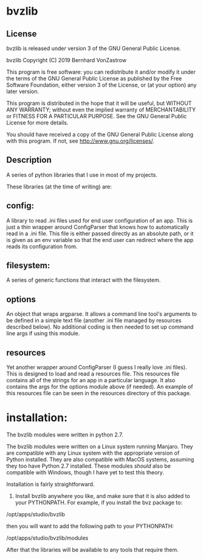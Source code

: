 # bvzlib

License
--------------------------------------------------------------------------------
bvzlib is released under version 3 of the GNU General Public License.

bvzlib
Copyright (C) 2019  Bernhard VonZastrow

This program is free software: you can redistribute it and/or modify
it under the terms of the GNU General Public License as published by
the Free Software Foundation, either version 3 of the License, or
(at your option) any later version.

This program is distributed in the hope that it will be useful,
but WITHOUT ANY WARRANTY; without even the implied warranty of
MERCHANTABILITY or FITNESS FOR A PARTICULAR PURPOSE.  See the
GNU General Public License for more details.

You should have received a copy of the GNU General Public License
along with this program.  If not, see <http://www.gnu.org/licenses/>.

Description
--------------------------------------------------------------------------------
A series of python libraries that I use in most of my projects.

These libraries (at the time of writing) are:

config:
--------------------------------------------------------------------------------
A library to read .ini files used for end user configuration of an app. This is
just a thin wrapper around ConfigParser that knows how to automatically read in
a .ini file. This file is either passed directly as an absolute path, or it is
given as an env variable so that the end user can redirect where the app reads
its configuration from.

filesystem:
--------------------------------------------------------------------------------
A series of generic functions that interact with the filesystem.

options
--------------------------------------------------------------------------------
An object that wraps argparse. It allows a command line tool's arguments to be
defined in a simple text file (another .ini file managed by resources described
below). No additional coding is then needed to set up command line args if using
this module.

resources
--------------------------------------------------------------------------------
Yet another wrapper around ConfigParser (I guess I really love .ini files).
This is designed to load and read a resources file. This resources file contains
all of the strings for an app in a particular language. It also contains the
args for the options module above (if needed). An example of this resources
file can be seen in the resources directory of this package.



installation:
================================================================================

The bvzlib modules were written in python 2.7.

The bvzlib modules were written on a Linux system running Manjaro. They are 
compatible with any Linux system with the appropriate version of Python 
installed. They are also compatible with MacOS systems, assuming they too have 
Python 2.7 installed. These modules *should* also be compatible with Windows,
though I have yet to test this theory.

Installation is fairly straightforward.

1) Install bvzlib anywhere you like, and make sure that it is also added to
your PYTHONPATH. For example, if you install the bvz package to:

/opt/apps/studio/bvzlib

then you will want to add the following path to your PYTHONPATH:

/opt/apps/studio/bvzlib/modules

After that the libraries will be available to any tools that require them.